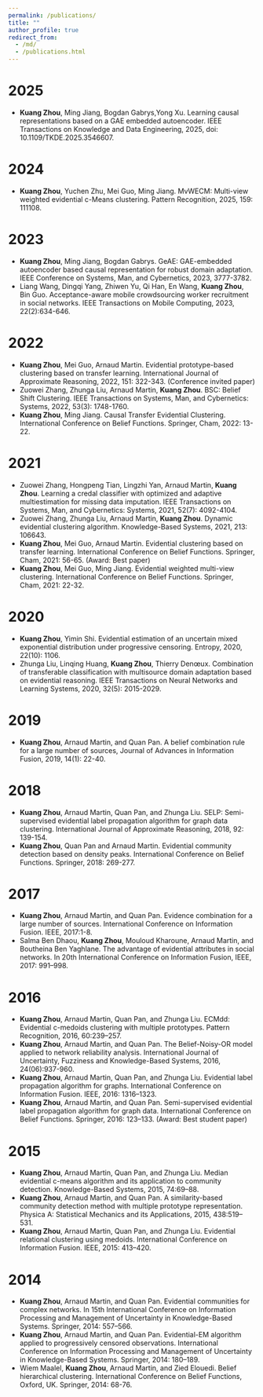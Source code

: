 ```yaml
---
permalink: /publications/
title: ""
author_profile: true
redirect_from: 
  - /md/
  - /publications.html
---
```


# 2025

- **Kuang Zhou**, Ming Jiang, Bogdan Gabrys,Yong Xu. Learning causal representations based on a GAE embedded autoencoder. IEEE Transactions on Knowledge and Data Engineering, 2025, doi: 10.1109/TKDE.2025.3546607. 

# 2024 

- **Kuang Zhou**, Yuchen Zhu, Mei Guo, Ming Jiang. MvWECM: Multi-view weighted evidential c-Means clustering. Pattern Recognition, 2025, 159: 111108.

# 2023

- **Kuang Zhou**, Ming Jiang, Bogdan Gabrys. GeAE: GAE-embedded autoencoder based causal representation for robust domain adaptation. IEEE Conference on Systems, Man, and Cybernetics, 2023, 3777-3782.
- Liang Wang, Dingqi Yang, Zhiwen Yu, Qi Han, En Wang, **Kuang Zhou**, Bin Guo. Acceptance-aware mobile crowdsourcing worker recruitment in social networks. IEEE Transactions on Mobile Computing, 2023, 22(2):634-646.

# 2022

- **Kuang Zhou**, Mei Guo, Arnaud Martin. Evidential prototype-based clustering based on transfer learning. International Journal of Approximate Reasoning, 2022, 151: 322-343. (Conference invited paper)
- Zuowei Zhang, Zhunga Liu, Arnaud Martin, **Kuang Zhou**. BSC: Belief Shift Clustering. IEEE Transactions on Systems, Man, and Cybernetics: Systems, 2022, 53(3): 1748-1760.
- **Kuang Zhou**, Ming Jiang. Causal Transfer Evidential Clustering. International Conference on Belief Functions. Springer, Cham, 2022: 13-22.

# 2021

- Zuowei Zhang, Hongpeng Tian, Lingzhi Yan, Arnaud Martin, **Kuang Zhou**. Learning a credal classifier with optimized and adaptive multiestimation for missing data imputation. IEEE Transactions on Systems, Man, and Cybernetics: Systems, 2021, 52(7): 4092-4104.
- Zuowei Zhang, Zhunga Liu, Arnaud Martin, **Kuang Zhou**. Dynamic evidential clustering algorithm. Knowledge-Based Systems, 2021, 213: 106643.
- **Kuang Zhou**, Mei Guo, Arnaud Martin. Evidential clustering based on transfer learning. International Conference on Belief Functions. Springer, Cham, 2021: 56-65. (Award: Best paper)
- **Kuang Zhou**, Mei Guo, Ming Jiang. Evidential weighted multi-view clustering. International Conference on Belief Functions. Springer, Cham, 2021: 22-32.

# 2020

- **Kuang Zhou**, Yimin Shi. Evidential estimation of an uncertain mixed exponential distribution under progressive censoring. Entropy, 2020, 22(10): 1106.
- Zhunga Liu, Linqing Huang, **Kuang Zhou**, Thierry Denœux. Combination of transferable classification with multisource domain adaptation based on evidential reasoning. IEEE Transactions on Neural Networks and Learning Systems, 2020, 32(5): 2015-2029.

# 2019

- **Kuang Zhou**, Arnaud Martin, and Quan Pan. A belief combination rule for a large number of sources, Journal of Advances in Information Fusion, 2019, 14(1): 22-40.

# 2018

- **Kuang Zhou**, Arnaud Martin, Quan Pan, and Zhunga Liu. SELP: Semi-supervised evidential label propagation algorithm for graph data clustering. International Journal of Approximate Reasoning, 2018, 92: 139-154.
- **Kuang Zhou**, Quan Pan and Arnaud Martin. Evidential community detection based on density peaks. International Conference on Belief Functions. Springer, 2018: 269-277.


# 2017

- **Kuang Zhou**, Arnaud Martin, and Quan Pan. Evidence combination for a large number of sources. International Conference on Information Fusion. IEEE, 2017:1-8.
- Salma Ben Dhaou, **Kuang Zhou**, Mouloud Kharoune, Arnaud Martin, and Boutheina Ben Yaghlane. The advantage of evidential attributes in social networks. In 20th International Conference on Information Fusion, IEEE, 2017: 991–998.

# 2016

- **Kuang Zhou**, Arnaud Martin, Quan Pan, and Zhunga Liu. ECMdd: Evidential c-medoids clustering with multiple prototypes. Pattern Recognition, 2016, 60:239–257.
- **Kuang Zhou**, Arnaud Martin, and Quan Pan. The Belief-Noisy-OR model applied to network reliability analysis. International Journal of Uncertainty, Fuzziness and Knowledge-Based Systems, 2016, 24(06):937-960.
- **Kuang Zhou**, Arnaud Martin, Quan Pan, and Zhunga Liu. Evidential label propagation algorithm for graphs. International Conference on Information Fusion. IEEE, 2016: 1316–1323.
- **Kuang Zhou**, Arnaud Martin, and Quan Pan. Semi-supervised evidential label propagation algorithm for graph data. International Conference on Belief Functions. Springer, 2016: 123–133. (Award: Best student paper)

# 2015

- **Kuang Zhou**, Arnaud Martin, Quan Pan, and Zhunga Liu. Median evidential c-means algorithm and its application to community detection. Knowledge-Based Systems, 2015, 74:69–88.
- **Kuang Zhou**, Arnaud Martin, and Quan Pan. A similarity-based community detection method with multiple prototype representation. Physica A: Statistical Mechanics and its Applications, 2015, 438:519–531.
- **Kuang Zhou**, Arnaud Martin, Quan Pan, and Zhunga Liu. Evidential relational clustering using medoids. International Conference on Information Fusion. IEEE, 2015: 413–420.

# 2014

- **Kuang Zhou**, Arnaud Martin, and Quan Pan. Evidential communities for complex networks. In 15th International Conference on Information Processing and Management of Uncertainty in Knowledge-Based Systems. Springer, 2014: 557–566.
- **Kuang Zhou**, Arnaud Martin, and Quan Pan. Evidential-EM algorithm applied to progressively censored observations. International Conference on Information Processing and Management of Uncertainty in Knowledge-Based Systems. Springer, 2014: 180–189.
- Wiem Maalel, **Kuang Zhou**, Arnaud Martin, and Zied Elouedi. Belief hierarchical clustering. International Conference on Belief Functions, Oxford, UK. Springer, 2014: 68-76.



